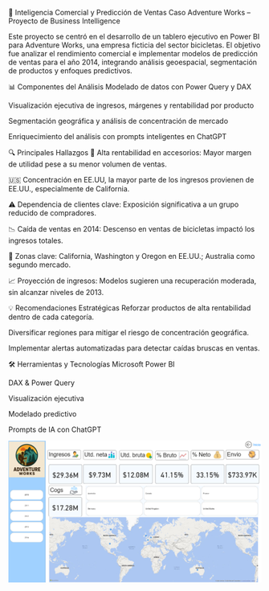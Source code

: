 🧠 Inteligencia Comercial y Predicción de Ventas
Caso Adventure Works – Proyecto de Business Intelligence

Este proyecto se centró en el desarrollo de un tablero ejecutivo en Power BI para Adventure Works, una empresa ficticia del sector bicicletas. El objetivo fue analizar el rendimiento comercial e implementar modelos de predicción de ventas para el año 2014, integrando análisis geoespacial, segmentación de productos y enfoques predictivos.

📊 Componentes del Análisis
Modelado de datos con Power Query y DAX

Visualización ejecutiva de ingresos, márgenes y rentabilidad por producto

Segmentación geográfica y análisis de concentración de mercado

Enriquecimiento del análisis con prompts inteligentes en ChatGPT

🔍 Principales Hallazgos
🧮 Alta rentabilidad en accesorios: Mayor margen de utilidad pese a su menor volumen de ventas.

🇺🇸 Concentración en EE.UU, la mayor parte de los ingresos provienen de EE.UU., especialmente de California.

⚠️ Dependencia de clientes clave: Exposición significativa a un grupo reducido de compradores.

📉 Caída de ventas en 2014: Descenso en ventas de bicicletas impactó los ingresos totales.

🔎 Zonas clave: California, Washington y Oregon en EE.UU.; Australia como segundo mercado.

📈 Proyección de ingresos: Modelos sugieren una recuperación moderada, sin alcanzar niveles de 2013.

💡 Recomendaciones Estratégicas
Reforzar productos de alta rentabilidad dentro de cada categoría.

Diversificar regiones para mitigar el riesgo de concentración geográfica.

Implementar alertas automatizadas para detectar caídas bruscas en ventas.

🛠️ Herramientas y Tecnologías
Microsoft Power BI

DAX & Power Query

Visualización ejecutiva

Modelado predictivo

Prompts de IA con ChatGPT

![Dashboard interactivo](pim3.PNG)


